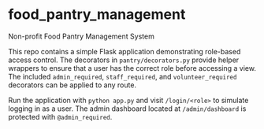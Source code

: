 # food_pantry_management

Non-profit Food Pantry Management System

This repo contains a simple Flask application demonstrating role-based
access control. The decorators in `pantry/decorators.py` provide helper
wrappers to ensure that a user has the correct role before accessing a
view. The included `admin_required`, `staff_required`, and
`volunteer_required` decorators can be applied to any route.

Run the application with `python app.py` and visit `/login/<role>` to
simulate logging in as a user. The admin dashboard located at
`/admin/dashboard` is protected with `@admin_required`.

